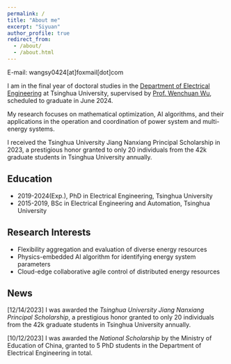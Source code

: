 ```yaml
---
permalink: /
title: "About me"
excerpt: "Siyuan"
author_profile: true
redirect_from: 
  - /about/
  - /about.html
---
```


E-mail: wangsy0424[at]foxmail[dot]com

I am in the final year of doctoral studies in the [Department of Electrical Engineering](https://www.eea.tsinghua.edu.cn/en/index.htm) at Tsinghua University, supervised by [Prof. Wenchuan Wu](https://www.eea.tsinghua.edu.cn/en/faculties/wuwench.htm), scheduled to graduate in June 2024.

My research focuses on mathematical optimization, AI algorithms, and their applications in the operation and coordination of power system and multi-energy systems. 

I received the Tsinghua University Jiang Nanxiang Principal Scholarship in 2023, a prestigious honor granted to only 20 individuals from the 42k graduate students in Tsinghua University annually.

## Education
* 2019-2024(Exp.), PhD in Electrical Engineering, Tsinghua University
* 2015-2019, BSc in Electrical Engineering and Automation, Tsinghua University

## Research Interests
* Flexibility aggregation and evaluation of diverse energy resources
* Physics-embedded AI algorithm for identifying energy system parameters
* Cloud-edge collaborative agile control of distributed energy resources

## News
[12/14/2023] I was awarded the *Tsinghua University Jiang Nanxiang Principal Scholarship*, a prestigious honor granted to only 20 individuals from the 42k graduate students in Tsinghua University annually.

[10/12/2023] I was awarded the *National Scholarship* by the Ministry of Education of China, granted to 5 PhD students in the Department of Electrical Engineering in total.




